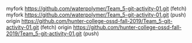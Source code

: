 myfork  https://github.com/waterpolymer/Team_5-git-activity-01.git (fetch)
myfork  https://github.com/waterpolymer/Team_5-git-activity-01.git (push)
origin  https://github.com/hunter-college-ossd-fall-2019/Team_5-git-activity-01.git (fetch)
origin  https://github.com/hunter-college-ossd-fall-2019/Team_5-git-activity-01.git (push)
